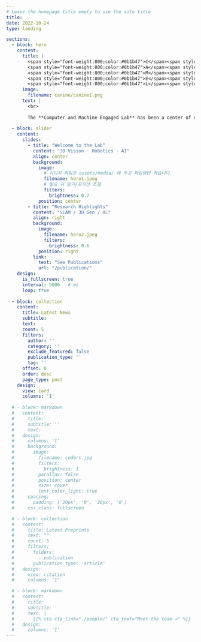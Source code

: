 ```yaml
---
# Leave the homepage title empty to use the site title
title:
date: 2022-10-24
type: landing

sections:
  - block: hero
    content:
      title: |
        <span style="font-weight:800;color:#0b1b47">C</span><span style="font-size:0.8em">omputer</span><br>
        <span style="font-weight:800;color:#0b1b47">A</span><span style="font-size:0.8em">nd</span><br>
        <span style="font-weight:800;color:#0b1b47">M</span><span style="font-size:0.8em">achine</span><br>
        <span style="font-weight:800;color:#0b1b47">E</span><span style="font-size:0.8em">ngaged</span><br>
        <span style="font-weight:800;color:#0b1b47">L</span><span style="font-size:0.8em">ab</span>
      image:
        filename: canine/canine1.png
      text: |
        <br>
        
        The **Computer and Machine Engaged Lab** has been a center of excellence for Physical Artificial Intelligence research, teaching, and practice since its founding in 2021.
  
  - block: slider
    content:
      slides:
        - title: "Welcome to the Lab"
          content: "3D Vision · Robotics · AI"
          align: center
          background:
            image:
              # 이미지 파일은 assets/media/ 에 두고 파일명만 적습니다.
              filename: hero1.jpeg
              # 필요 시 밝기/포지션 조절
              filters:
                brightness: 0.7
            position: center
        - title: "Research Highlights"
          content: "SLAM / 3D Gen / RL"
          align: right
          background:
            image:
              filename: hero2.jpeg
              filters:
                brightness: 0.6
            position: right
          link:
            text: "See Publications"
            url: "/publication/"
    design:
      is_fullscreen: true
      interval: 5000   # ms
      loop: true
  
  - block: collection
    content:
      title: Latest News
      subtitle:
      text:
      count: 5
      filters:
        author: ''
        category: ''
        exclude_featured: false
        publication_type: ''
        tag: ''
      offset: 0
      order: desc
      page_type: post
    design:
      view: card
      columns: '1'
  
  # - block: markdown
  #   content:
  #     title:
  #     subtitle: ''
  #     text:
  #   design:
  #     columns: '1'
  #     background:
  #       image: 
  #         filename: coders.jpg
  #         filters:
  #           brightness: 1
  #         parallax: false
  #         position: center
  #         size: cover
  #         text_color_light: true
  #     spacing:
  #       padding: ['20px', '0', '20px', '0']
  #     css_class: fullscreen

  # - block: collection
  #   content:
  #     title: Latest Preprints
  #     text: ""
  #     count: 5
  #     filters:
  #       folders:
  #         - publication
  #       publication_type: 'article'
  #   design:
  #     view: citation
  #     columns: '1'

  # - block: markdown
  #   content:
  #     title:
  #     subtitle:
  #     text: |
  #       {{% cta cta_link="./people/" cta_text="Meet the team →" %}}
  #   design:
  #     columns: '1'
---
```

